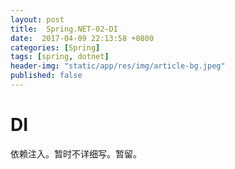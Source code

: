 ```yaml
---
layout: post
title:  Spring.NET-02-DI
date:  2017-04-09 22:13:58 +0800
categories: [Spring]
tags: [spring, dotnet]
header-img: "static/app/res/img/article-bg.jpeg"
published: false
---
```



# DI

依赖注入。暂时不详细写。暂留。


